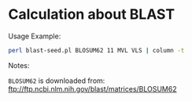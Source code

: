 # Calculation about BLAST

Usage Example:

```sh
perl blast-seed.pl BLOSUM62 11 MVL VLS | column -t
```

Notes:

`BLOSUM62` is downloaded from: <ftp://ftp.ncbi.nlm.nih.gov/blast/matrices/BLOSUM62>
